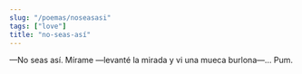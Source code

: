 ```yaml
---
slug: "/poemas/noseasasi"
tags: ["love"]
title: "no-seas-así"
---
```

—No seas así. Mírame —levanté la mirada y vi una mueca burlona—… Pum.